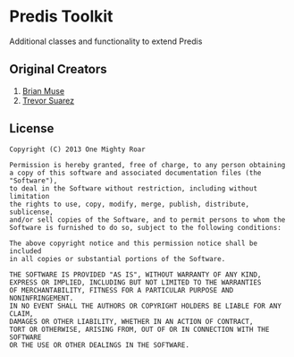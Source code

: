 # Predis Toolkit

Additional classes and functionality to extend Predis

## Original Creators

1. [Brian Muse](https://github.com/brianmuse)
2. [Trevor Suarez](https://github.com/Rican7)

## License

	Copyright (C) 2013 One Mighty Roar

	Permission is hereby granted, free of charge, to any person obtaining
	a copy of this software and associated documentation files (the "Software"),
	to deal in the Software without restriction, including without limitation
	the rights to use, copy, modify, merge, publish, distribute, sublicense,
	and/or sell copies of the Software, and to permit persons to whom the
	Software is furnished to do so, subject to the following conditions:

	The above copyright notice and this permission notice shall be included
	in all copies or substantial portions of the Software.

	THE SOFTWARE IS PROVIDED "AS IS", WITHOUT WARRANTY OF ANY KIND,
	EXPRESS OR IMPLIED, INCLUDING BUT NOT LIMITED TO THE WARRANTIES
	OF MERCHANTABILITY, FITNESS FOR A PARTICULAR PURPOSE AND NONINFRINGEMENT.
	IN NO EVENT SHALL THE AUTHORS OR COPYRIGHT HOLDERS BE LIABLE FOR ANY CLAIM,
	DAMAGES OR OTHER LIABILITY, WHETHER IN AN ACTION OF CONTRACT,
	TORT OR OTHERWISE, ARISING FROM, OUT OF OR IN CONNECTION WITH THE SOFTWARE
	OR THE USE OR OTHER DEALINGS IN THE SOFTWARE.
